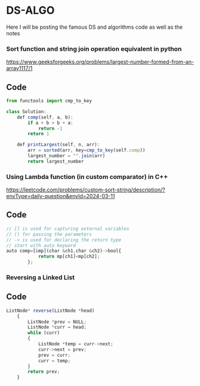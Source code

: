 # DS-ALGO
Here I will be posting the famous DS and algorithms code as well as the notes

### Sort function and string join operation equivalent in python
https://www.geeksforgeeks.org/problems/largest-number-formed-from-an-array1117/1
## Code

``` js
from functools import cmp_to_key

class Solution:
    def comp(self, a, b):
        if a + b > b + a:
            return -1
        return 1

    def printLargest(self, n, arr):
        arr = sorted(arr, key=cmp_to_key(self.comp))
        largest_number = "".join(arr)
        return largest_number
```

### Using Lambda function (in custom comparator) in C++
https://leetcode.com/problems/custom-sort-string/description/?envType=daily-question&envId=2024-03-11

## Code

``` js
// [] is used for capturing external variables
// () for passing the parameters
// -> is used for declaring the return type
// start with auto keyword
auto comp=[&mp](char &ch1,char &ch2)->bool{
            return mp[ch1]<mp[ch2];
        };
```

### Reversing a Linked List

## Code

``` js
ListNode* reverse(ListNode *head)
	{
		ListNode *prev = NULL;
		ListNode *curr = head;
		while (curr)
		{
			ListNode *temp = curr->next;
			curr->next = prev;
			prev = curr;
			curr = temp;
		}
		return prev;
	}
```

